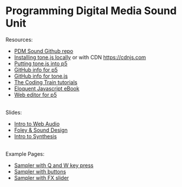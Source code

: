 # Programming Digital Media Sound Unit

Resources:
- <a href = "https://github.com/edemastes/pdm-sound"> PDM Sound Github repo</a>
- <a href = "https://tonejs.github.io/">Installing tone.js locally</a> or with CDN <a href = "https://cdnjs.com/">https://cdnjs.com</a>
- <a href = "https://pdm.lsupathways.org/3_audio/">Putting tone.js into p5</a> 
- <a href = "https://github.com/processing">GitHub info for p5</a> 
- <a href = "https://github.com/Tonejs">GitHub info for tone.js</a>
- <a href = "https://www.youtube.com/@TheCodingTrain"> The Coding Train tutorials </a>
- <a href = "https://eloquentjavascript.net/"> Eloquent Javascript eBook </a>
- <a href = "https://editor.p5js.org/">Web editor for p5</a> <br><br>

Slides:
- <a href = "https://edemastes.github.io/pdm-sound/web-audio-intro.pdf"> Intro to Web Audio </a>
- <a href = "https://edemastes.github.io/pdm-sound/foley-sound-design.pdf"> Foley & Sound Design </a>
- <a href = "https://edemastes.github.io/pdm-sound/synthesis.pdf"> Intro to Synthesis </a> <br><br>

Example Pages:
- <a href = "https://edemastes.github.io/pdm-sound/sampler-keypressed/"> Sampler with Q and W key press</a>
- <a href = "https://edemastes.github.io/pdm-sound/sampler-buttons/"> Sampler with buttons </a>
- <a href = "https://edemastes.github.io/pdm-sound/sampler-slider/"> Sampler with FX slider </a>
